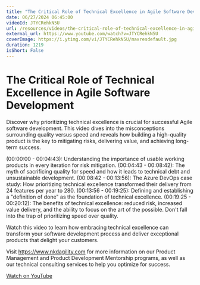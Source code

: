 ```yaml
---
title: "The Critical Role of Technical Excellence in Agile Software Development"
date: 06/27/2024 06:45:00
videoId: JTYCRehkN5U
url: /resources/videos/the-critical-role-of-technical-excellence-in-agile-software-development
external_url: https://www.youtube.com/watch?v=JTYCRehkN5U
coverImage: https://i.ytimg.com/vi/JTYCRehkN5U/maxresdefault.jpg
duration: 1219
isShort: False
---
```


# The Critical Role of Technical Excellence in Agile Software Development

Discover why prioritizing technical excellence is crucial for successful Agile software development. This video dives into the misconceptions surrounding quality versus speed and reveals how building a high-quality product is the key to mitigating risks, delivering value, and achieving long-term success.

(00:00:00 - 00:04:43): Understanding the importance of usable working products in every iteration for risk mitigation.
(00:04:43 - 00:08:42): The myth of sacrificing quality for speed and how it leads to technical debt and unsustainable development.
(00:08:42 - 00:13:56): The Azure DevOps case study: How prioritizing technical excellence transformed their delivery from 24 features per year to 280.
(00:13:56 - 00:19:25): Defining and establishing a "definition of done" as the foundation of technical excellence.
(00:19:25 - 00:20:12): The benefits of technical excellence: reduced risk, increased value delivery, and the ability to focus on the art of the possible.
Don't fall into the trap of prioritizing speed over quality. 

Watch this video to learn how embracing technical excellence can transform your software development process and deliver exceptional products that delight your customers.

Visit https://www.nkdagility.com for more information on our Product Management and Product Development Mentorship programs, as well as our technical consulting services to help you optimize for success.

[Watch on YouTube](https://www.youtube.com/watch?v=JTYCRehkN5U)
